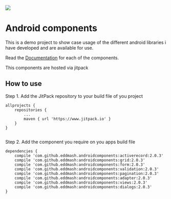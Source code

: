 [![](https://jitpack.io/v/eddmash/androidcomponents.svg)](https://jitpack.io/#eddmash/androidcomponents)

Android components
==================

This is a demo project to show case usage of the different android libraries i have developed
and are available for use. 

Read the [Documentation](http://android-components.readthedocs.io/) for each of the components.

This components are hosted via jitpack

How to use
----------
Step 1. Add the JitPack repository to your build file of you project

```
allprojects {
    repositories {
        ...
        maven { url 'https://www.jitpack.io' }
    }
}
	
```

Step 2. Add the component you require on you apps build file

```
dependencies {
    compile 'com.github.eddmash.androidcomponents:activerecord:2.0.3'
    compile 'com.github.eddmash:androidcomponents:grid:2.0.3'
    compile 'com.github.eddmash:androidcomponents:form:2.0.3'
    compile 'com.github.eddmash:androidcomponents:validation:2.0.3'
    compile 'com.github.eddmash:androidcomponents:pagination:2.0.3'
    compile 'com.github.eddmash:androidcomponents:adapter:2.0.3'
    compile 'com.github.eddmash:androidcomponents:views:2.0.3'
    compile 'com.github.eddmash:androidcomponents:dialogs:2.0.3'
}
```